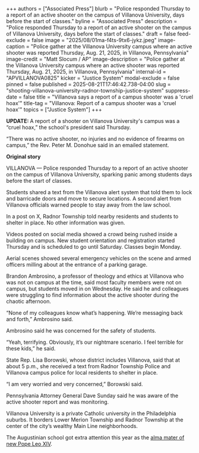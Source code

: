 +++
authors = ["Associated Press"]
blurb = "Police responded Thursday to a report of an active shooter on the campus of Villanova University, days before the start of classes."
byline = "Associated Press"
description = "Police responded Thursday to a report of an active shooter on the campus of Villanova University, days before the start of classes."
draft = false
feed-exclude = false
image = "2025/08/01ma-f4ts-9tx6-jykz.jpeg"
image-caption = "Police gather at the Villanova University campus where an active shooter was reported Thursday, Aug. 21, 2025, in Villanova, Pennsylvania"
image-credit = "Matt Slocum / AP"
image-description = "Police gather at the Villanova University campus where an active shooter was reported Thursday, Aug. 21, 2025, in Villanova, Pennsylvania"
internal-id = "APVILLANOVA0825"
kicker = "Justice System"
modal-exclude = false
pinned = false
published = 2025-08-21T17:46:42.738-04:00
slug = "shooting-villanova-university-radnor-township-justice-system"
suppress-date = false
title = "Villanova says a report of a campus shooter was a 'cruel hoax'"
title-tag = "Villanova: Report of a campus shooter was a 'cruel hoax'"
topics = ["Justice System"]
+++

<strong>UPDATE: </strong>A report of a shooter on Villanova University&#39;s campus was a “cruel hoax,” the school&#39;s president said Thursday.

“There was no active shooter, no injuries and no evidence of firearms on campus,” the Rev. Peter M. Donohue said in an emailed statement.

<strong>Original story</strong>

VILLANOVA — Police responded Thursday to a report of an active shooter on the campus of Villanova University, sparking panic among students days before the start of classes.

Students shared a text from the Villanova alert system that told them to lock and barricade doors and move to secure locations. A second alert from Villanova officials warned people to stay away from the law school.

In a post on X, Radnor Township told nearby residents and students to shelter in place. No other information was given.

Videos posted on social media showed a crowd being rushed inside a building on campus. New student orientation and registration started Thursday and is scheduled to go until Saturday. Classes begin Monday.

Aerial scenes showed several emergency vehicles on the scene and armed officers milling about at the entrance of a parking garage.

Brandon Ambrosino, a professor of theology and ethics at Villanova who was not on campus at the time, said most faculty members were not on campus, but students moved in on Wednesday. He said he and colleagues were struggling to find information about the active shooter during the chaotic afternoon.

“None of my colleagues know what’s happening. We’re messaging back and forth,” Ambrosino said.

Ambrosino said he was concerned for the safety of students.

“Yeah, terrifying. Obviously, it’s our nightmare scenario. I feel terrible for these kids,” he said.

State Rep. Lisa Borowski, whose district includes Villanova, said that at about 5 p.m., she received a text from Radnor Township Police and Villanova campus police for local residents to shelter in place.

“I am very worried and very concerned,” Borowski said.

Pennsylvania Attorney General Dave Sunday said he was aware of the active shooter report and was monitoring.

Villanova University is a private Catholic university in the Philadelphia suburbs. It borders Lower Merion Township and Radnor Township at the center of the city’s wealthy Main Line neighborhoods.

The Augustinian school got extra attention this year as the <a href="https://apnews.com/article/pope-leo-villanova-robert-prevost-university-347b5a8bbe6836e79f4cb665a6097b0f">alma mater of new Pope Leo XIV</a>.<strong></strong>

